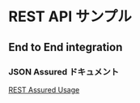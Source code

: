 # REST API サンプル

## End to End integration

### JSON Assured ドキュメント
[REST Assured Usage](https://github.com/jayway/rest-assured/wiki/Usage)